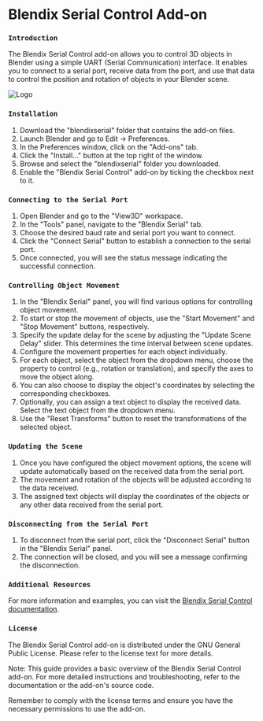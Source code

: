 

# Blendix Serial Control Add-on 

### `Introduction`
The Blendix Serial Control add-on allows you to control 3D objects in Blender using a simple UART (Serial Communication) interface. It enables you to connect to a serial port, receive data from the port, and use that data to control the position and rotation of objects in your Blender scene.

![Logo](https://blogger.googleusercontent.com/img/b/R29vZ2xl/AVvXsEhSUW9Ai7WR77-c9xw5EFMk6fbZSXovFGtUENYmoKXBSXaE_zXVpHHVfa6fxJEjW7krj1NFAwudCSyluPqveJJ-IXkUSWE9mO_kAe-NWwqyoQBBqkBzdsOAMuCSTHNW9Lm2fAYaK1NfTlTWH-60x-ESiEeunZbqL65uq1JtJT9KRFLQlkR9t4uzr0qH/s1600/image.png)

### `Installation`
1. Download the "blendixserial" folder that contains the add-on files.
2. Launch Blender and go to Edit -> Preferences.
3. In the Preferences window, click on the "Add-ons" tab.
4. Click the "Install..." button at the top right of the window.
5. Browse and select the "blendixserial" folder you downloaded.
6. Enable the "Blendix Serial Control" add-on by ticking the checkbox next to it.

### `Connecting to the Serial Port`
1. Open Blender and go to the "View3D" workspace.
2. In the "Tools" panel, navigate to the "Blendix Serial" tab.
3. Choose the desired baud rate and serial port you want to connect.
4. Click the "Connect Serial" button to establish a connection to the serial port.
6. Once connected, you will see the status message indicating the successful connection.

### `Controlling Object Movement`
1. In the "Blendix Serial" panel, you will find various options for controlling object movement.
2. To start or stop the movement of objects, use the "Start Movement" and "Stop Movement" buttons, respectively.
3. Specify the update delay for the scene by adjusting the "Update Scene Delay" slider. This determines the time interval between scene updates.
4. Configure the movement properties for each object individually.
5. For each object, select the object from the dropdown menu, choose the property to control (e.g., rotation or translation), and specify the axes to move the object along.
6. You can also choose to display the object's coordinates by selecting the corresponding checkboxes.
7. Optionally, you can assign a text object to display the received data. Select the text object from the dropdown menu.
8. Use the "Reset Transforms" button to reset the transformations of the selected object.

### `Updating the Scene`
1. Once you have configured the object movement options, the scene will update automatically based on the received data from the serial port.
2. The movement and rotation of the objects will be adjusted according to the data received.
3. The assigned text objects will display the coordinates of the objects or any other data received from the serial port.

### `Disconnecting from the Serial Port`
1. To disconnect from the serial port, click the "Disconnect Serial" button in the "Blendix Serial" panel.
2. The connection will be closed, and you will see a message confirming the disconnection.

### `Additional Resources`
For more information and examples, you can visit the [Blendix Serial Control documentation](https://electronicstree.com/blendixserial-addon/).

### `License`
The Blendix Serial Control add-on is distributed under the GNU General Public License. Please refer to the license text for more details.

Note: This guide provides a basic overview of the Blendix Serial Control add-on. For more detailed instructions and troubleshooting, refer to the documentation or the add-on's source code.

Remember to comply with the license terms and ensure you have the necessary permissions to use the add-on.
